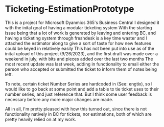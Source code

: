 # Ticketing-EstimationPrototype
This is a project for Microsoft Dyanmics 365's Business Central
I designed it with the inital goal of having a modular ticketing system
With the starting issue being that a lot of work is generated by leaving and entering BC, and having a ticketing system through freshdesk is a key time waster
and I attached the estimator along to give a sort of taste for how new features could be keyed in relatively easily
This has not been put into use as of the inital upload of this project (9/26/2023), and the first draft was made over a weekend in july, with bits and pieces added over the last two months
The most recent update was last week, adding in functionality to email either the person who accepted or submitted the ticket to inform them of notes being left.

To note, certain ticket Number Series are hardcoded in (See: engtix), so I would like to go back at some point and add a table to tie ticket uses to their number series, and just reference that.
But I think some user feedback is necessary before any more major changes are made.

All in all, I'm pretty pleased with how this turned out, since there is not functionality natively in BC for tickets, nor estimations, both of which are pretty heavily relied on at my work.
